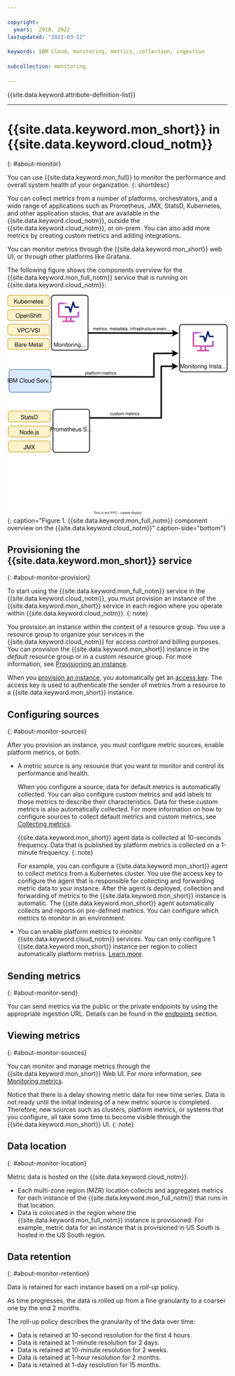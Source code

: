 ```yaml
---

copyright:
  years:  2018, 2022
lastupdated: "2022-03-12"

keywords: IBM Cloud, monitoring, metrics, collection, ingestion

subcollection: monitoring

---
```


{{site.data.keyword.attribute-definition-list}}

---

# {{site.data.keyword.mon_short}} in {{site.data.keyword.cloud_notm}}
{: #about-monitor}

You can use {{site.data.keyword.mon_full}} to monitor the performance and overall system health of your organization. 
{: shortdesc}

You can collect metrics from a number of platforms, orchestrators, and a wide range of applications such as Prometheus, JMX, StatsD, Kubernetes, and other application stacks, that are available in the {{site.data.keyword.cloud_notm}}, outside the {{site.data.keyword.cloud_notm}}, or on-prem. You can also add more metrics by creating custom metrics and adding integrations.

You can monitor metrics through the {{site.data.keyword.mon_short}} web UI, or through other platforms like Grafana.


The following figure shows the components overview for the {{site.data.keyword.mon_full_notm}} service that is running on {{site.data.keyword.cloud_notm}}:

![{{site.data.keyword.mon_full_notm}} component overview on the {{site.data.keyword.cloud_notm}}](images/overview.svg "{{site.data.keyword.mon_full_notm}} component overview on the {{site.data.keyword.cloud_notm}}"){: caption="Figure 1. {{site.data.keyword.mon_full_notm}} component overview on the {{site.data.keyword.cloud_notm}}" caption-side="bottom"}


## Provisioning the {{site.data.keyword.mon_short}} service
{: #about-monitor-provision}

To start using the {{site.data.keyword.mon_full_notm}} service in the {{site.data.keyword.cloud_notm}}, you must provision an instance of the {{site.data.keyword.mon_short}} service in each region where you operate within {{site.data.keyword.cloud_notm}}.
{: note}

You provision an instance within the context of a resource group. You use a resource group to organize your services in the {{site.data.keyword.cloud_notm}} for access control and billing purposes. You can provision the {{site.data.keyword.mon_short}} instance in the *default* resource group or in a custom resource group. For more information, see [Provisioning an instance](/docs/monitoring?topic=monitoring-provision).

When you [provision an instance](/docs/monitoring?topic=monitoring-provision#provision), you automatically get an [access key](/docs/monitoring?topic=monitoring-access_key#access_key). The access key is used to authenticate the sender of metrics from a resource to a {{site.data.keyword.mon_short}} instance. 

## Configuring sources
{: #about-monitor-sources}

After you provision an instance, you must configure metric sources, enable platform metrics, or both.
- A metric source is any resource that you want to monitor and control its performance and health.

    When you configure a source, data for default metrics is automatically collected. You can also configure custom metrics and add labels to those metrics to describe their characteristics. Data for these custom metrics is also automatically collected. For more information on how to configure sources to collect default metrics and custom metrics, see [Collecting metrics](/docs/monitoring?topic=monitoring-about-collect-metrics). 

    {{site.data.keyword.mon_short}} agent data is collected at 10-seconds frequency. Data that is published by platform metrics is collected on a 1-minute frequency.
    {: note}
    
    For example, you can configure a {{site.data.keyword.mon_short}} agent to collect metrics from a Kubernetes cluster. You use the access key to configure the agent that is responsible for collecting and forwarding metric data to your instance. After the agent is deployed, collection and forwarding of metrics to the {{site.data.keyword.mon_short}} instance is automatic. The {{site.data.keyword.mon_short}} agent automatically collects and reports on pre-defined metrics. You can configure which metrics to monitor in an environment. 

- You can enable platform metrics to monitor {{site.data.keyword.cloud_notm}} services. You can only configure 1 {{site.data.keyword.mon_short}} instance per region to collect automatically platform metrics. [Learn more](/docs/monitoring?topic=monitoring-platform_metrics_enabling).


## Sending metrics
{: #about-monitor-send}

You can send metrics via the public or the private endpoints by using the appropriate ingestion URL. Details can be found in the [endpoints](/docs/monitoring?topic=monitoring-endpoints#endpoints) section.


## Viewing metrics
{: #about-monitor-sources}

You can monitor and manage metrics through the {{site.data.keyword.mon_short}} Web UI. For more information, see [Monitoring metrics](/docs/monitoring?topic=monitoring-monitoring).

Notice that there is a delay showing metric data for new time series. Data is not ready until the initial indexing of a new metric source is completed.  Therefore, new sources such as clusters, platform metrics, or systems that you configure, all take some time to become visible through the {{site.data.keyword.mon_short}} UI.
{: note}


## Data location
{: #about-monitor-location}

Metric data is hosted on the {{site.data.keyword.cloud_notm}}.
* Each multi-zone region (MZR) location collects and aggregates metrics for each instance of the {{site.data.keyword.mon_full_notm}} that runs in that location.
* Data is colocated in the region where the {{site.data.keyword.mon_full_notm}} instance is provisioned. For example, metric data for an instance that is provisioned in US South is hosted in the US South region.


## Data retention
{: #about-monitor-retention}

Data is retained for each instance based on a *roll-up* policy.

As time progresses, the data is rolled up from a fine granularity to a coarser one by the end 2 months.

The roll-up policy describes the granularity of the data over time:

* Data is retained at 10-second resolution for the first 4 hours.
* Data is retained at 1-minute resolution for 2 days.
* Data is retained at 10-minute resolution for 2 weeks.
* Data is retained at 1-hour resolution for 2 months.
* Data is retained at 1-day resolution for 15 months.



